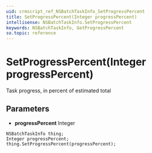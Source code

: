 ```yaml
---
uid: crmscript_ref_NSBatchTaskInfo_SetProgressPercent
title: SetProgressPercent(Integer progressPercent)
intellisense: NSBatchTaskInfo.SetProgressPercent
keywords: NSBatchTaskInfo, GetProgressPercent
so.topic: reference
---
```


# SetProgressPercent(Integer progressPercent)

Task progress, in percent of estimated total

## Parameters

* **progressPercent** Integer

```crmscript
NSBatchTaskInfo thing;
Integer progressPercent;
thing.SetProgressPercent(progressPercent);
```

